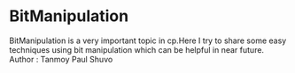 # BitManipulation
BitManipulation is a very important topic in cp.Here I try to share some easy techniques using bit manipulation which can be helpful in near future.
<br>
Author : Tanmoy Paul Shuvo
